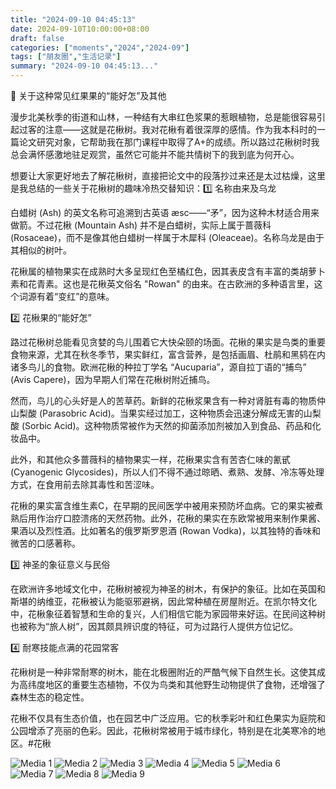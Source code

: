 ```yaml
---
title: "2024-09-10 04:45:13"
date: 2024-09-10T10:00:00+08:00
draft: false
categories: ["moments","2024","2024-09"]
tags: ["朋友圈","生活记录"]
summary: "2024-09-10 04:45:13..."
---
```


🎁 关于这种常见红果果的“能好怎”及其他

漫步北美秋季的街道和山林，一种结有大串红色浆果的惹眼植物，总是能很容易引起过客的注意——这就是花楸树。我对花楸有着很深厚的感情。作为我本科时的一篇论文研究对象，它帮助我在那门课程中取得了A+的成绩。所以路过花楸树时我总会满怀感激地驻足观赏，虽然它可能并不能共情树下的我到底为何开心。

想要让大家更好地去了解花楸树，直接把论文中的段落抄过来还是太过枯燥，这里是我总结的一些关于花楸树的趣味冷热交替知识：
​
1️⃣ 名称由来及乌龙

白蜡树 (Ash) 的英文名称可追溯到古英语 æsc——“矛”，因为这种木材适合用来做箭。不过花楸 (Mountain Ash) 并不是白蜡树，实际上属于蔷薇科 (Rosaceae)，而不是像其他白蜡树一样属于木犀科 (Oleaceae)。名称乌龙是由于其相似的树叶。

花楸属的植物果实在成熟时大多呈现红色至橘红色，因其表皮含有丰富的类胡萝卜素和花青素。这也是花楸英文俗名 "Rowan" 的由来。在古欧洲的多种语言里，这个词源有着“变红”的意味。

2️⃣ 花楸果的“能好怎”

路过花楸树总能看见贪婪的鸟儿围着它大快朵颐的场面。花楸的果实是鸟类的重要食物来源，尤其在秋冬季节，果实鲜红，富含营养，是包括画眉、杜鹃和黑鸫在内诸多鸟儿的食物。欧洲花楸的种拉丁学名 “Aucuparia”，源自拉丁语的“捕鸟” (Avis Capere)，因为早期人们常在花楸树附近捕鸟。

然而，鸟儿的心头好是人的苦草药。新鲜的花楸浆果含有一种对肾脏有毒的物质仲山梨酸 (Parasobric Acid)。当果实经过加工，这种物质会迅速分解成无害的山梨酸 (Sorbic Acid)。这种物质常被作为天然的抑菌添加剂被加入到食品、药品和化妆品中。

此外，和其他众多蔷薇科的植物果实一样，花楸果实含有苦杏仁味的氰甙 (Cyanogenic Glycosides)，所以人们不得不通过晾晒、煮熟、发酵、冷冻等处理方式，在食用前去除其毒性和苦涩味。

花楸的果实富含维生素C，在早期的民间医学中被用来预防坏血病。它的果实被煮熟后用作治疗口腔溃疡的天然药物。此外，花楸的果实在东欧常被用来制作果酱、果酒以及烈性酒。比如著名的俄罗斯罗恩酒 (Rowan Vodka)，以其独特的香味和微苦的口感著称。

3️⃣ 神圣的象征意义与民俗

在欧洲许多地域文化中，花楸树被视为神圣的树木，有保护的象征。比如在英国和斯堪的纳维亚，花楸被认为能驱邪避祸，因此常种植在房屋附近。在凯尔特文化中，花楸象征着智慧和生命的复兴，人们相信它能为家园带来好运。在民间这种树也被称为“旅人树”，因其颇具辨识度的特征，可为过路行人提供方位记忆。

4️⃣ 耐寒技能点满的花园常客

花楸树是一种非常耐寒的树木，能在北极圈附近的严酷气候下自然生长。这使其成为高纬度地区的重要生态植物，不仅为鸟类和其他野生动物提供了食物，还增强了森林生态的稳定性。

花楸不仅具有生态价值，也在园艺中广泛应用。它的秋季彩叶和红色果实为庭院和公园增添了亮丽的色彩。因此，花楸树常被用于城市绿化，特别是在北美寒冷的地区。
​
​#花楸

![Media 1](/Moments/photos/2024-09-10/202409100445130.jpg)
![Media 2](/Moments/photos/2024-09-10/202409100445131.jpg)
![Media 3](/Moments/photos/2024-09-10/202409100445132.jpg)
![Media 4](/Moments/photos/2024-09-10/202409100445133.jpg)
![Media 5](/Moments/photos/2024-09-10/202409100445134.jpg)
![Media 6](/Moments/photos/2024-09-10/202409100445135.jpg)
![Media 7](/Moments/photos/2024-09-10/202409100445136.jpg)
![Media 8](/Moments/photos/2024-09-10/202409100445137.jpg)
![Media 9](/Moments/photos/2024-09-10/202409100445138.jpg)

